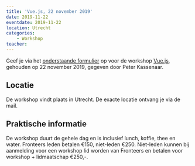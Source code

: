 ```yaml
---
title: 'Vue.js, 22 november 2019'
date: 2019-11-22
eventdate: 2019-11-22
location: Utrecht
categories:
    - Workshop
teacher:
---
```


Geef je via het [onderstaande formulier](#formulier-1) op voor de workshop [Vue.js](/workshops/workshop-vue-js), gehouden op 22 november 2019, gegeven door Peter Kassenaar.

## Locatie

De workshop vindt plaats in Utrecht. De exacte locatie ontvang je via de mail.

## Praktische informatie

De workshop duurt de gehele dag en is inclusief lunch, koffie, thee en water.
Fronteers leden betalen €150, niet-leden €250. Niet-leden kunnen bij aanmelding voor een workshop lid worden van Fronteers en betalen voor workshop + lidmaatschap €250,-.
